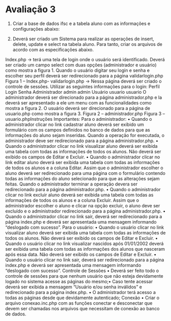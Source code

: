  # Avaliação 3

1. Criar a base de dados ifsc e a tabela aluno com as informações e configurações
abaixo:




2. Deverá ser criado um Sistema para realizar as operações de insert, delete, update e
select na tabela aluno. Para tanto, criar os arquivos de acordo com as especificações
abaixo.

Index.php → terá uma tela de login onde o usuário será identificado. Deverá ser criado um
campo select com duas opções (administrador e usuário) como mostra a figura 1. Quando
o usuário digitar seu login e senha e escolher seu perfil deverá ser redirecionado para a
página validarlogin.php
Figura 1 – Index.php- validarlogin.php → Nessa página deverá ser criado o controle de sessões. Utilizar as
seguintes informações para o login:
Perfil Login Senha
Administrador admin admin
Usuário usuario usuario
O administrador deverá ser direcionado para a página administrador.php e la deverá ser
apresentado a ele um menu com as funcionalidades como mostra a figura 2. O usuário
deverá ser direcionado para a página de usuario.php como mostra a figura 3.
Figura 2 – administrador.php
Figura 3 – usuario.phpInstruções Importantes:
Para o administrador:
• Quando o administrador clicar no link cadastrar aluno deverá ser exibido um
formulário com os campos definidos no banco de dados para que as informações
do aluno sejam inseridas. Quando a operação for executada, o administrador deve
ser redirecionado para a página administrador.php.
• Quando o administrador clicar no link visualizar aluno deverá ser exibida uma
tabela com todas as informações de todos os alunos. Não deverá ser exibido os
campos de Editar e Excluir.
• Quando o administrador clicar no link editar aluno deverá ser exibida uma tabela
com todas as informações de todos os alunos e a coluna Editar. Assim que o
administrador escolher o aluno deverá ser redirecionado para uma página com o
formulário contendo todas as informações do aluno selecionado para que as
alterações sejam feitas. Quando o administrador terminar a operação devera ser
redirecionado para a página administrador.php.
• Quando o administrador clicar no link excluir aluno deverá ser exibida uma tabela
com todas as informações de todos os alunos e a coluna Excluir. Assim que o
administrador escolher o aluno e clicar na opção excluir, o aluno deve ser excluído
e o administrador redirecionado para a página administrador.php.
• Quando o administrador clicar no link sair, deverá ser redirecionado para a página
index.php e deverá ser apresentada uma mensagem informando “deslogado com
sucesso”.
Para o usuário:
• Quando o usuário clicar no link visualizar aluno deverá ser exibida uma tabela com
todas as informações de todos os alunos. Não deverá ser exibido os campos de
Editar e Excluir.
• Quando o usuário clicar no link visualizar nascidos após 01/01/2002 deverá ser
exibida uma tabela com todas as informações dos alunos que nasceram após essa
data. Não deverá ser exibido os campos de Editar e Excluir.
• Quando o usuário clicar no link sair, deverá ser redirecionado para a página
index.php e deverá ser apresentada uma mensagem informando “deslogado com
sucesso”.
Controle de Sessões
• Deverá ser feito todo o controle de sessões para que nenhum usuário que não
esteja devidamente logado no sistema acesse as páginas do mesmo;• Caso tente acessar deverá ser exibida a mensagem “Usuário e/ou senha inválidos”
e redirecionado para a página index.php.
• O administrador terá acesso a todas as páginas desde que devidamente
autenticado;
Conexão
• Criar o arquivo conexao.inc.php com as funções conectar e desconectar que
devem ser chamadas nos arquivos que necessitam de conexão ao banco de
dados.